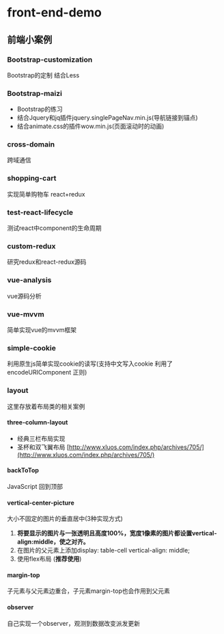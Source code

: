 # front-end-demo

## 前端小案例


###  Bootstrap-customization
  Bootstrap的定制 结合Less
  
###   Bootstrap-maizi
* Bootstrap的练习 
* 结合Jquery和jq插件jquery.singlePageNav.min.js(导航链接到锚点)   
* 结合animate.css的插件wow.min.js(页面滚动时的动画)
  

### cross-domain
跨域通信


### shopping-cart
实现简单购物车 react+redux


### test-react-lifecycle
测试react中component的生命周期


### custom-redux
研究redux和react-redux源码

### vue-analysis
vue源码分析

### vue-mvvm
简单实现vue的mvvm框架


### simple-cookie
利用原生js简单实现cookie的读写(支持中文写入cookie 利用了encodeURIComponent 正则)


### layout
这里存放着布局类的相关案例


#### three-column-layout
* 经典三栏布局实现
* 圣杯和双飞翼布局 [http://www.xluos.com/index.php/archives/705/](http://www.xluos.com/index.php/archives/705/)

#### backToTop
JavaScript 回到顶部


#### vertical-center-picture
大小不固定的图片的垂直居中(3种实现方式)

1. **将要显示的图片与一张透明且高度100%，宽度1像素的图片都设置vertical-align:middle，使之对齐。**
2. 在图片的父元素上添加display: table-cell vertical-align: middle;
3. 使用flex布局 (**推荐使用**)

#### margin-top
子元素与父元素边重合，子元素margin-top也会作用到父元素




#### observer

自己实现一个observer，观测到数据改变派发更新













